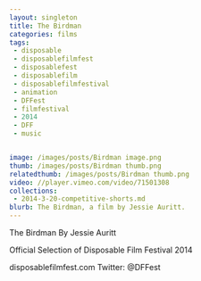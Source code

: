 ```yaml
---
layout: singleton
title: The Birdman
categories: films
tags:
 - disposable
 - disposablefilmfest
 - disposablefest
 - disposablefilm
 - disposablefilmfestival
 - animation
 - DFFest
 - filmfestival
 - 2014
 - DFF
 - music


image: /images/posts/Birdman image.png
thumb: /images/posts/Birdman thumb.png
relatedthumb: /images/posts/Birdman thumb.png
video: //player.vimeo.com/video/71501308
collections:
 - 2014-3-20-competitive-shorts.md
blurb: The Birdman, a film by Jessie Auritt.
---
```


The Birdman
By Jessie Auritt

Official Selection of Disposable Film Festival 2014

disposablefilmfest.com
Twitter: @DFFest